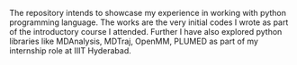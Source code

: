 The repository intends to showcase my experience in working with python programming language. The works are the very initial codes I wrote as part of the introductory course I attended. Further I have also explored python libraries like MDAnalysis, MDTraj, OpenMM, PLUMED as part of my internship role at IIIT Hyderabad.
